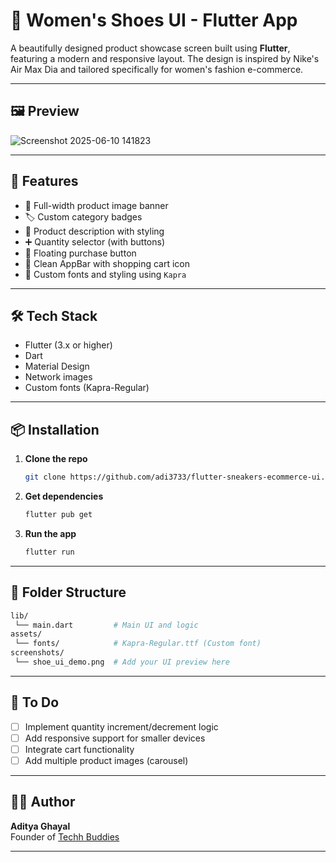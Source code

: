 # 👟 Women's Shoes UI - Flutter App

A beautifully designed product showcase screen built using **Flutter**, featuring a modern and responsive layout. The design is inspired by Nike's Air Max Dia and tailored specifically for women's fashion e-commerce.

---

## 🖼️ Preview
![Screenshot 2025-06-10 141823](https://github.com/user-attachments/assets/51e9d431-0af8-4ff8-9494-196cb77ea6cb)

---

## 🚀 Features

- 📸 Full-width product image banner
- 🏷️ Custom category badges
- 📝 Product description with styling
- ➕ Quantity selector (with buttons)
- 🛒 Floating purchase button
- 🧭 Clean AppBar with shopping cart icon
- 🎨 Custom fonts and styling using `Kapra`

---

## 🛠️ Tech Stack

- Flutter (3.x or higher)
- Dart
- Material Design
- Network images
- Custom fonts (Kapra-Regular)

---

## 📦 Installation

1. **Clone the repo**
   ```bash
   git clone https://github.com/adi3733/flutter-sneakers-ecommerce-ui.git
   ```

2. **Get dependencies**
   ```bash
   flutter pub get
   ```

3. **Run the app**
   ```bash
   flutter run
   ```

---

## 📁 Folder Structure

```bash
lib/
 └── main.dart         # Main UI and logic
assets/
 └── fonts/            # Kapra-Regular.ttf (Custom font)
screenshots/
 └── shoe_ui_demo.png  # Add your UI preview here
```

---

## 📌 To Do

- [ ] Implement quantity increment/decrement logic
- [ ] Add responsive support for smaller devices
- [ ] Integrate cart functionality
- [ ] Add multiple product images (carousel)

---

## 👩‍💻 Author

**Aditya Ghayal**  
Founder of [Techh Buddies](https://www.linkedin.com/company/techh-buddies)

---


